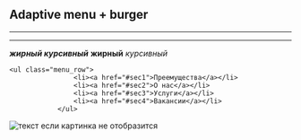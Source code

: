 ## Adaptive menu + burger
---
---

___жирный курсивный___
__жирный__
_курсивный_

```
<ul class="menu_row">
                <li><a href="#sec1">Преемущества</a></li>
                <li><a href="#sec2">О нас</a></li>
                <li><a href="#sec3">Услуги</a></li>
                <li><a href="#sec4">Вакансии</a></li>
            </ul>

```
![текст если картинка не отобразится](путь)
